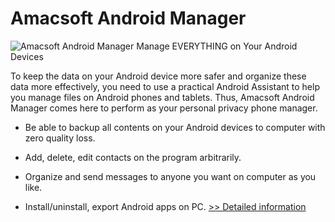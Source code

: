 # Amacsoft Android Manager
![Amacsoft Android Manager](https://mycommerce.akamaized.net/api/pimages/P300924618/BIG/300924618.PNG)
Manage EVERYTHING on Your Android Devices

To keep the data on your Android device more safer and organize these data more effectively, you need to use a practical Android Assistant to help you manage files on Android phones and tablets. Thus, Amacsoft Android Manager comes here to perform as your personal privacy phone manager.

* Be able to backup all contents on your Android devices to computer with zero quality loss.

* Add, delete, edit contacts on the program arbitrarily.

* Organize and send messages to anyone you want on computer as you like.

* Install/uninstall, export Android apps on PC.
[>> Detailed information](https://secure.shareit.com/shareit/product.html?productid=300924618&affiliateid=200057808)